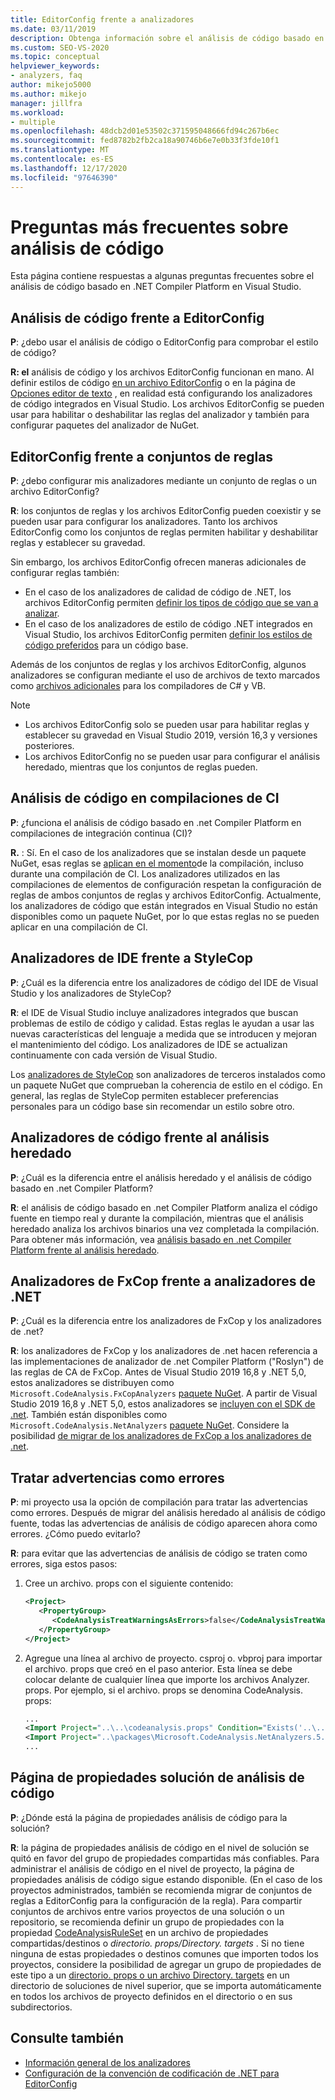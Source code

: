 ```yaml
---
title: EditorConfig frente a analizadores
ms.date: 03/11/2019
description: Obtenga información sobre el análisis de código basado en .NET Compiler Platform en Visual Studio. Vea las respuestas a preguntas acerca de los archivos EditorConfig, los conjuntos de reglas y otros temas.
ms.custom: SEO-VS-2020
ms.topic: conceptual
helpviewer_keywords:
- analyzers, faq
author: mikejo5000
ms.author: mikejo
manager: jillfra
ms.workload:
- multiple
ms.openlocfilehash: 48dcb2d01e53502c371595048666fd94c267b6ec
ms.sourcegitcommit: fed8782b2fb2ca18a90746b6e7e0b33f3fde10f1
ms.translationtype: MT
ms.contentlocale: es-ES
ms.lasthandoff: 12/17/2020
ms.locfileid: "97646390"
---
```

# <a name="code-analysis-faq"></a>Preguntas más frecuentes sobre análisis de código

Esta página contiene respuestas a algunas preguntas frecuentes sobre el análisis de código basado en .NET Compiler Platform en Visual Studio.

## <a name="code-analysis-versus-editorconfig"></a>Análisis de código frente a EditorConfig

**P**: ¿debo usar el análisis de código o EditorConfig para comprobar el estilo de código?

**R: el** análisis de código y los archivos EditorConfig funcionan en mano. Al definir estilos de código [en un archivo EditorConfig](/dotnet/fundamentals/code-analysis/code-style-rule-options) o en la página de [Opciones editor de texto](../ide/code-styles-and-code-cleanup.md) , en realidad está configurando los analizadores de código integrados en Visual Studio. Los archivos EditorConfig se pueden usar para habilitar o deshabilitar las reglas del analizador y también para configurar paquetes del analizador de NuGet.

## <a name="editorconfig-versus-rule-sets"></a>EditorConfig frente a conjuntos de reglas

**P**: ¿debo configurar mis analizadores mediante un conjunto de reglas o un archivo EditorConfig?

**R**: los conjuntos de reglas y los archivos EditorConfig pueden coexistir y se pueden usar para configurar los analizadores. Tanto los archivos EditorConfig como los conjuntos de reglas permiten habilitar y deshabilitar reglas y establecer su gravedad.

Sin embargo, los archivos EditorConfig ofrecen maneras adicionales de configurar reglas también:

- En el caso de los analizadores de calidad de código de .NET, los archivos EditorConfig permiten [definir los tipos de código que se van a analizar](/dotnet/fundamentals/code-analysis/code-quality-rule-options).
- En el caso de los analizadores de estilo de código .NET integrados en Visual Studio, los archivos EditorConfig permiten [definir los estilos de código preferidos](/dotnet/fundamentals/code-analysis/code-style-rule-options) para un código base.

Además de los conjuntos de reglas y los archivos EditorConfig, algunos analizadores se configuran mediante el uso de archivos de texto marcados como [archivos adicionales](../ide/build-actions.md#build-action-values) para los compiladores de C# y VB.

> [!NOTE]
> - Los archivos EditorConfig solo se pueden usar para habilitar reglas y establecer su gravedad en Visual Studio 2019, versión 16,3 y versiones posteriores.
> - Los archivos EditorConfig no se pueden usar para configurar el análisis heredado, mientras que los conjuntos de reglas pueden.

## <a name="code-analysis-in-ci-builds"></a>Análisis de código en compilaciones de CI

**P**: ¿funciona el análisis de código basado en .net Compiler Platform en compilaciones de integración continua (CI)?

**R.** : Sí. En el caso de los analizadores que se instalan desde un paquete NuGet, esas reglas se [aplican en el momento](roslyn-analyzers-overview.md#build-errors)de la compilación, incluso durante una compilación de CI. Los analizadores utilizados en las compilaciones de elementos de configuración respetan la configuración de reglas de ambos conjuntos de reglas y archivos EditorConfig. Actualmente, los analizadores de código que están integrados en Visual Studio no están disponibles como un paquete NuGet, por lo que estas reglas no se pueden aplicar en una compilación de CI.

## <a name="ide-analyzers-versus-stylecop"></a>Analizadores de IDE frente a StyleCop

**P**: ¿Cuál es la diferencia entre los analizadores de código del IDE de Visual Studio y los analizadores de StyleCop?

**R**: el IDE de Visual Studio incluye analizadores integrados que buscan problemas de estilo de código y calidad. Estas reglas le ayudan a usar las nuevas características del lenguaje a medida que se introducen y mejoran el mantenimiento del código. Los analizadores de IDE se actualizan continuamente con cada versión de Visual Studio.

Los [analizadores de StyleCop](https://github.com/DotNetAnalyzers/StyleCopAnalyzers) son analizadores de terceros instalados como un paquete NuGet que comprueban la coherencia de estilo en el código. En general, las reglas de StyleCop permiten establecer preferencias personales para un código base sin recomendar un estilo sobre otro.

## <a name="code-analyzers-versus-legacy-analysis"></a>Analizadores de código frente al análisis heredado

**P**: ¿Cuál es la diferencia entre el análisis heredado y el análisis de código basado en .net Compiler Platform?

**R**: el análisis de código basado en .net Compiler Platform analiza el código fuente en tiempo real y durante la compilación, mientras que el análisis heredado analiza los archivos binarios una vez completada la compilación. Para obtener más información, vea [análisis basado en .net Compiler Platform frente al análisis heredado](../code-quality/net-analyzers-faq.md#whats-the-difference-between-legacy-fxcop-and-net-analyzers).

## <a name="fxcop-analyzers-versus-net-analyzers"></a>Analizadores de FxCop frente a analizadores de .NET

**P**: ¿Cuál es la diferencia entre los analizadores de FxCop y los analizadores de .net?

**R**: los analizadores de FxCop y los analizadores de .net hacen referencia a las implementaciones de analizador de .net Compiler Platform ("Roslyn") de las reglas de CA de FxCop. Antes de Visual Studio 2019 16,8 y .NET 5,0, estos analizadores se distribuyen como `Microsoft.CodeAnalysis.FxCopAnalyzers` [paquete NuGet](https://www.nuget.org/packages/Microsoft.CodeAnalysis.FxCopAnalyzers). A partir de Visual Studio 2019 16,8 y .NET 5,0, estos analizadores se [incluyen con el SDK de .net](/dotnet/fundamentals/code-analysis/overview). También están disponibles como `Microsoft.CodeAnalysis.NetAnalyzers` [paquete NuGet](https://www.nuget.org/packages/Microsoft.CodeAnalysis.NetAnalyzers). Considere la posibilidad [de migrar de los analizadores de FxCop a los analizadores de .net](migrate-from-fxcop-analyzers-to-net-analyzers.md).

## <a name="treat-warnings-as-errors"></a>Tratar advertencias como errores

**P**: mi proyecto usa la opción de compilación para tratar las advertencias como errores. Después de migrar del análisis heredado al análisis de código fuente, todas las advertencias de análisis de código aparecen ahora como errores. ¿Cómo puedo evitarlo?

**R**: para evitar que las advertencias de análisis de código se traten como errores, siga estos pasos:

  1. Cree un archivo. props con el siguiente contenido:

     ```xml
     <Project>
        <PropertyGroup>
           <CodeAnalysisTreatWarningsAsErrors>false</CodeAnalysisTreatWarningsAsErrors>
        </PropertyGroup>
     </Project>
     ```

  2. Agregue una línea al archivo de proyecto. csproj o. vbproj para importar el archivo. props que creó en el paso anterior. Esta línea se debe colocar delante de cualquier línea que importe los archivos Analyzer. props. Por ejemplo, si el archivo. props se denomina CodeAnalysis. props:

     ```xml
     ...
     <Import Project="..\..\codeanalysis.props" Condition="Exists('..\..\codeanalysis.props')" />
     <Import Project="..\packages\Microsoft.CodeAnalysis.NetAnalyzers.5.0.0\build\Microsoft.CodeAnalysis.NetAnalyzers.props" Condition="Exists('..\packages\Microsoft.CodeAnalysis.NetAnalyzers.5.0.0\build\Microsoft.CodeAnalysis.NetAnalyzers.props')" />
     ...
     ```

## <a name="code-analysis-solution-property-page"></a>Página de propiedades solución de análisis de código

**P**: ¿Dónde está la página de propiedades análisis de código para la solución?

**R**: la página de propiedades análisis de código en el nivel de solución se quitó en favor del grupo de propiedades compartidas más confiables. Para administrar el análisis de código en el nivel de proyecto, la página de propiedades análisis de código sigue estando disponible. (En el caso de los proyectos administrados, también se recomienda migrar de conjuntos de reglas a EditorConfig para la configuración de la regla).  Para compartir conjuntos de archivos entre varios proyectos de una solución o un repositorio, se recomienda definir un grupo de propiedades con la propiedad [CodeAnalysisRuleSet](../code-quality/using-rule-sets-to-group-code-analysis-rules.md#specify-a-rule-set-for-a-project) en un archivo de propiedades compartidas/destinos o *directorio. props/Directory. targets* . Si no tiene ninguna de estas propiedades o destinos comunes que importen todos los proyectos, considere la posibilidad de agregar un grupo de propiedades de este tipo a un [directorio. props o un archivo Directory. targets](../msbuild/customize-your-build.md) en un directorio de soluciones de nivel superior, que se importa automáticamente en todos los archivos de proyecto definidos en el directorio o en sus subdirectorios.

## <a name="see-also"></a>Consulte también

- [Información general de los analizadores](roslyn-analyzers-overview.md)
- [Configuración de la convención de codificación de .NET para EditorConfig](/dotnet/fundamentals/code-analysis/code-style-rule-options)